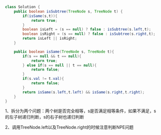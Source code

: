 ```java
class Solution {
    public boolean isSubtree(TreeNode s, TreeNode t) {
        if(isSame(s,t)){
            return true;
        }
        boolean isLeft = (s == null) ? false : isSubtree(s.left,t);
        boolean isRight = (s == null) ? false : isSubtree(s.right,t);
        return isLeft || isRight;
    }

    public boolean isSame(TreeNode s, TreeNode t){
        if(s == null && t == null){
            return true;
        } else if(s == null || t == null){
            return false;
        }
        if(s.val != t.val){
            return false;
        }
        return isSame(s.left,t.left) && isSame(s.right,t.right);
    }
}
```

1、拆分为两个问题：两个树是否完全相等，s是否满足相等条件，如果不满足，s的左子树递归判断，s的右子树也递归判断

2、调用TreeNode.left以及TreeNode.right的时候注意判断NPE问题











































